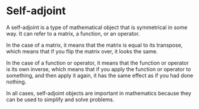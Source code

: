 # Self-adjoint

A self-adjoint is a type of mathematical object that is symmetrical in some way. It can refer to a matrix, a function, or an operator.

In the case of a matrix, it means that the matrix is equal to its transpose, which means that if you flip the matrix over, it looks the same.

In the case of a function or operator, it means that the function or operator is its own inverse, which means that if you apply the function or operator to something, and then apply it again, it has the same effect as if you had done nothing.

In all cases, self-adjoint objects are important in mathematics because they can be used to simplify and solve problems.

